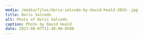```yaml
---
media: /media/files/doris-salcedo-by-david-heald-2015-.jpg
title: Doris Salcedo
alt: Photo of Doris Salcedo
caption: Photo by David Heald
date: 2023-08-07T11:49:00-0500
---
```

